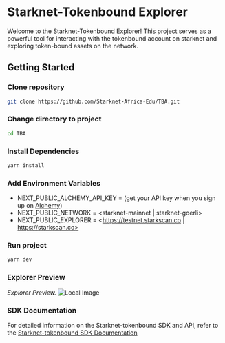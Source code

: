 # Starknet-Tokenbound Explorer
Welcome to the Starknet-Tokenbound Explorer! This project serves as a powerful tool for interacting with the tokenbound account on starknet and exploring token-bound assets on the network. 

## Getting Started

### Clone repository
```bash
git clone https://github.com/Starknet-Africa-Edu/TBA.git
```

### Change directory to project
```bash
cd TBA
```

### Install Dependencies
```bash
yarn install
```

### Add Environment Variables
- NEXT_PUBLIC_ALCHEMY_API_KEY = <Provide an API key from Alchemy> (get your API key when you sign up on [Alchemy](https://auth.alchemy.com/signup))
- NEXT_PUBLIC_NETWORK = <starknet-mainnet | starknet-goerli>
- NEXT_PUBLIC_EXPLORER = <https://testnet.starkscan.co | https://starkscan.co>

### Run project
```bash
yarn dev
```

### Explorer Preview
*Explorer Preview.*
![Local Image](.public/explorer.png)



### SDK Documentation
For detailed information on the Starknet-tokenbound SDK and API, refer to the [Starknet-tokenbound SDK Documentation](https://tokenbound.gitbook.io/starknet-tokenbound/)
